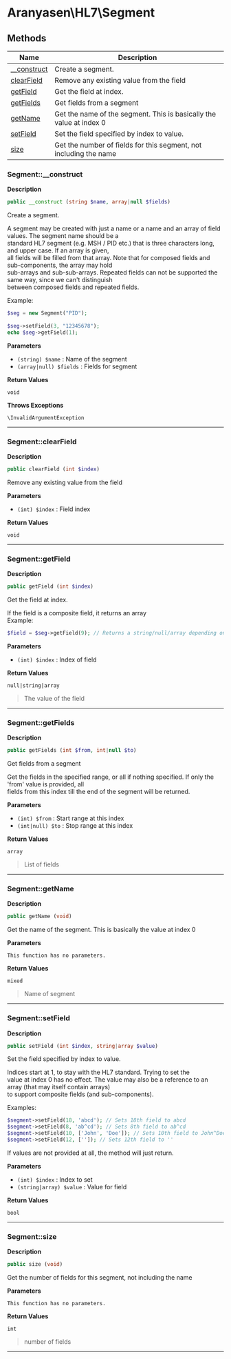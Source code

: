 # Aranyasen\HL7\Segment  







## Methods

| Name | Description |
|------|-------------|
|[__construct](#segment__construct)|Create a segment.|
|[clearField](#segmentclearfield)|Remove any existing value from the field|
|[getField](#segmentgetfield)|Get the field at index.|
|[getFields](#segmentgetfields)|Get fields from a segment|
|[getName](#segmentgetname)|Get the name of the segment. This is basically the value at index 0|
|[setField](#segmentsetfield)|Set the field specified by index to value.|
|[size](#segmentsize)|Get the number of fields for this segment, not including the name|




### Segment::__construct  

**Description**

```php
public __construct (string $name, array|null $fields)
```

Create a segment. 

A segment may be created with just a name or a name and an array of field values. The segment name should be a  
standard HL7 segment (e.g. MSH / PID etc.) that is three characters long, and upper case. If an array is given,  
all fields will be filled from that array. Note that for composed fields and sub-components, the array may hold  
sub-arrays and sub-sub-arrays. Repeated fields can not be supported the same way, since we can't distinguish  
between composed fields and repeated fields.  
  
Example:  
```php  
$seg = new Segment("PID");  
  
$seg->setField(3, "12345678");  
echo $seg->getField(1);  
``` 

**Parameters**

* `(string) $name`
: Name of the segment  
* `(array|null) $fields`
: Fields for segment  

**Return Values**

`void`


**Throws Exceptions**


`\InvalidArgumentException`


<hr />


### Segment::clearField  

**Description**

```php
public clearField (int $index)
```

Remove any existing value from the field 

 

**Parameters**

* `(int) $index`
: Field index  

**Return Values**

`void`




<hr />


### Segment::getField  

**Description**

```php
public getField (int $index)
```

Get the field at index. 

If the field is a composite field, it returns an array  
Example:  
```php  
$field = $seg->getField(9); // Returns a string/null/array depending on what the 9th field is.  
``` 

**Parameters**

* `(int) $index`
: Index of field  

**Return Values**

`null|string|array`

> The value of the field


<hr />


### Segment::getFields  

**Description**

```php
public getFields (int $from, int|null $to)
```

Get fields from a segment 

Get the fields in the specified range, or all if nothing specified. If only the 'from' value is provided, all  
fields from this index till the end of the segment will be returned. 

**Parameters**

* `(int) $from`
: Start range at this index  
* `(int|null) $to`
: Stop range at this index  

**Return Values**

`array`

> List of fields


<hr />


### Segment::getName  

**Description**

```php
public getName (void)
```

Get the name of the segment. This is basically the value at index 0 

 

**Parameters**

`This function has no parameters.`

**Return Values**

`mixed`

> Name of segment


<hr />


### Segment::setField  

**Description**

```php
public setField (int $index, string|array $value)
```

Set the field specified by index to value. 

Indices start at 1, to stay with the HL7 standard. Trying to set the  
value at index 0 has no effect. The value may also be a reference to an array (that may itself contain arrays)  
to support composite fields (and sub-components).  
  
Examples:  
```php  
$segment->setField(18, 'abcd'); // Sets 18th field to abcd  
$segment->setField(8, 'ab^cd'); // Sets 8th field to ab^cd  
$segment->setField(10, ['John', 'Doe']); // Sets 10th field to John^Doe  
$segment->setField(12, ['']); // Sets 12th field to ''  
```  
  
If values are not provided at all, the method will just return. 

**Parameters**

* `(int) $index`
: Index to set  
* `(string|array) $value`
: Value for field  

**Return Values**

`bool`




<hr />


### Segment::size  

**Description**

```php
public size (void)
```

Get the number of fields for this segment, not including the name 

 

**Parameters**

`This function has no parameters.`

**Return Values**

`int`

> number of fields


<hr />

